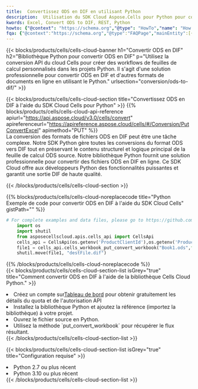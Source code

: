 ```yaml
---
title:  Convertissez ODS en DIF en utilisant Python
description:  Utilisation du SDK Cloud Aspose.Cells pour Python pour convertir un fichier au format ODS en fichier au format DIF.
kwords: Excel, Convert ODS to DIF, REST, Python
howto: {"@context": "https://schema.org","@type": "HowTo","name": "How to convert ODS to DIF using the Cells Cloud Python library.","description": "How to convert ODS to DIF using the Cells Cloud Python library.","image": {"@type": "ImageObject"},"url": "/python/conversion/ods-to-dif/","step": [{ "@type": "HowToStep","name": "How to convert ODS to DIF using the Cells Cloud Python library. step 1", "image": {"@type": "ImageObject",},"url": "/python/conversion/ods-to-dif/","text": "Register an account at <a href='https://dashboard.aspose.cloud/'>Dashboard</a> to get free API quota & authorization details",},{ "@type": "HowToStep","name": "How to convert ODS to DIF using the Cells Cloud Python library. step 1", "image": {"@type": "ImageObject",},"url": "/python/conversion/ods-to-dif/","text": "Install Python library and add the reference (import the library) to your project.",},{ "@type": "HowToStep","name": "How to convert ODS to DIF using the Cells Cloud Python library. step 1", "image": {"@type": "ImageObject",},"url": "/python/conversion/ods-to-dif/","text": "Open the source file in Python.",},{ "@type": "HowToStep","name": "How to convert ODS to DIF using the Cells Cloud Python library. step 1", "image": {"@type": "ImageObject",},"url": "/python/conversion/ods-to-dif/","text": "Use the `put_convert_workbook` method to retrieve the resulting stream.",}, ],"supply": {"@type": "HowToSupply","name": "document"},"tool": [{"@type": "HowToTool","name": "PyCharm, Visual Studio Code, Sublime, Eclipse"},{"@type": "HowToTool","name": "Aspose Cells"}],"totalTime": "PT6M"}
fqa: {"@context":"https://schema.org","@type":"FAQPage","mainEntity":[{"@type":"Question","name":"Why convert file formats in C# using REST API?","acceptedAnswer":{"@type":"Answer","text":"Documents are encoded in many ways, and some files may be incompatible with the software you use. To open and read such files, just convert them to appropriate file formats.<br/><ol><li>Install .NET SDK and add the reference (import the library) to your project.</li><li>Open the source file in C# using REST API.</li><li>Call the PutConvertWorkbookRequest() method, passing an output filename with required extension.</li><li>Get the result of conversion as a separate file.</li></ol>"}},{"@type":"Question","name":"What file formats can I convert with your C# library?","acceptedAnswer":{"@type":"Answer","text":"We support a variety of file formats for conversion using .NET library, including XLSX, Excel, xls , PDF, CSV, HTML, Markdown, XML, PNG, JPG, TIFF, Json, TXT and many more."}},{"@type":"Question","name":"What is the maximum allowed file size for conversion using this .NET library?","acceptedAnswer":{"@type":"Answer","text":"There are no file size limits for format conversions using .NET library."}}]}
---
```

{{< blocks/products/cells/cells-cloud-banner h1="Convertir ODS en DIF" h2="Bibliothèque Python pour convertir ODS en DIF" p="Utilisez la conversion API du cloud Cells pour créer des workflows de feuilles de calcul personnalisés dans les projets Python. Il s\'agit d\'une solution professionnelle pour convertir ODS en DIF et d\'autres formats de documents en ligne en utilisant le Python." urlsection="conversion/ods-to-dif/" >}}

{{< blocks/products/cells/cells-cloud-section title="Convertissez ODS en DIF à l\'aide du SDK Cloud Cells pour Python" >}}
{{% blocks/products/cells/cells-cloud-api-reference apiurl="https://api.aspose.cloud/v3.0/cells/convert" apireferenceurl="https://apireference.aspose.cloud/cells/#/Conversion/PutConvertExcel" apimethod="PUT" %}}
<br/>
La conversion des formats de fichiers ODS en DIF peut être une tâche complexe. Notre SDK Python gère toutes les conversions du format ODS vers DIF tout en préservant le contenu structurel et logique principal de la feuille de calcul ODS source. Notre bibliothèque Python fournit une solution professionnelle pour convertir des fichiers ODS en DIF en ligne. Ce SDK Cloud offre aux développeurs Python des fonctionnalités puissantes et garantit une sortie DIF de haute qualité.

{{< /blocks/products/cells/cells-cloud-section >}}

{{% blocks/products/cells/cells-cloud-noreplacecode title="Python Exemple de code pour convertir ODS en DIF à l\'aide du SDK Cloud Cells" gistPath="" %}}
 
```python
# For complete examples and data files, please go to https://github.com/aspose-cells-cloud/aspose-cells-cloud-python/
    import os
    import shutil
    from asposecellscloud.apis.cells_api import CellsApi
    cells_api = CellsApi(os.getenv('ProductClientId'),os.getenv('ProductClientSecret'))
    file1 = cells_api.cells_workbook_put_convert_workbook("Book1.ods",format="dif")
    shutil.move(file1, "destFile.dif")     
```
 
{{% /blocks/products/cells/cells-cloud-noreplacecode %}}
<br/>
{{< blocks/products/cells/cells-cloud-section-list isGrey="true" title="Comment convertir ODS en DIF à l\'aide de la bibliothèque Cells Cloud Python." >}}
<li> Créez un compte sur<a href="https://dashboard.aspose.cloud/">Tableau de bord</a> pour obtenir gratuitement les détails du quota et de l'autorisation API</li>
<li>Installez la bibliothèque Python et ajoutez la référence (importez la bibliothèque) à votre projet.</li>
<li>Ouvrez le fichier source en Python.</li>
<li>Utilisez la méthode `put_convert_workbook` pour récupérer le flux résultant.</li>
{{< /blocks/products/cells/cells-cloud-section-list >}}

{{< blocks/products/cells/cells-cloud-section-list isGrey="true" title="Configuration requise" >}}
<li>Python 2.7 ou plus récent</li>
<li>Python 3.10 ou plus récent</li>
{{< /blocks/products/cells/cells-cloud-section-list >}}
